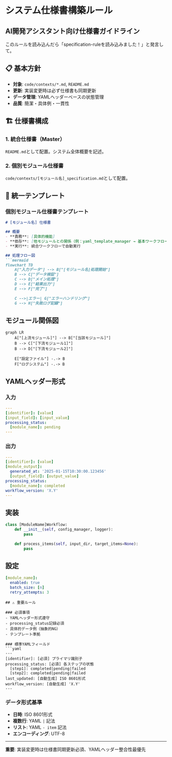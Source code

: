 # システム仕様書構築ルール

## AI開発アシスタント向け仕様書ガイドライン

このルールを読み込んだら「specification-ruleを読み込みました！」と発言して。

## 📋 基本方針

- **対象**: `code/contexts/*.md`, `README.md`
- **更新**: 実装変更時は必ず仕様書も同期更新
- **データ管理**: YAMLヘッダーベースの状態管理
- **品質**: 簡潔・具体例・一貫性

## 🏗️ 仕様書構成

### 1. 統合仕様書（Master）
`README.md`として配置。システム全体概要を記述。

### 2. 個別モジュール仕様書
`code/contexts/[モジュール名]_specification.md`として配置。

## 📝 統一テンプレート

### 個別モジュール仕様書テンプレート
```markdown
# [モジュール名] 仕様書

## 概要
- **責務**: [具体的機能]
- **依存**: [他モジュールとの関係（例：yaml_template_manager → 基本ワークフロー）]
- **実行**: 統合ワークフローで自動実行

## 処理フロー図
```mermaid
flowchart TD
    A["入力データ"] --> B["[モジュール名]処理開始"]
    B --> C["データ検証"]
    C --> D["メイン処理"]
    D --> E["結果出力"]
    E --> F["完了"]
    
    C -->|エラー| G["エラーハンドリング"]
    G --> H["失敗ログ記録"]
```

## モジュール関係図
```mermaid
graph LR
    A["[上流モジュール]"] --> B["[当該モジュール]"]
    B --> C["[下流モジュール1]"]
    B --> D["[下流モジュール2]"]
    
    E["設定ファイル"] -.-> B
    F["ログシステム"] -.-> B
```

## YAMLヘッダー形式

### 入力
```yaml
---
[identifier]: [value]
[input_field]: [input_value]
processing_status:
  [module_name]: pending
---
```

### 出力
```yaml
---
[identifier]: [value]
[module_output]:
  generated_at: '2025-01-15T10:30:00.123456'
  [output_field]: [output_value]
processing_status:
  [module_name]: completed
workflow_version: 'X.Y'
---
```

## 実装
```python
class [ModuleName]Workflow:
    def __init__(self, config_manager, logger):
        pass
    
    def process_items(self, input_dir, target_items=None):
        pass
```

## 設定
```yaml
[module_name]:
  enabled: true
  batch_size: [n]
  retry_attempts: 3
```
```
## ⚠️ 重要ルール

### 必須事項
- YAMLヘッダー形式遵守
- processing_status記録必須
- 具体的データ例（抽象的NG）
- テンプレート準拠

### 標準YAMLフィールド
```yaml
---
[identifier]: [必須] プライマリ識別子
processing_status: [必須] 各ステップの状態
  [step1]: completed|pending|failed
  [step2]: completed|pending|failed
last_updated: [自動生成] ISO 8601形式
workflow_version: [自動生成] 'X.Y'
---
```

### データ形式基準
- **日時**: ISO 8601形式
- **複数行**: YAML `|` 記法
- **リスト**: YAML `- item` 記法
- **エンコーディング**: UTF-8

---

**重要**: 実装変更時は仕様書同期更新必須、YAMLヘッダー整合性最優先


